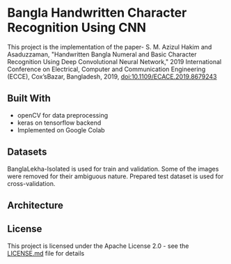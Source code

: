 # Bangla Handwritten Character Recognition Using CNN
This project is the implementation of the paper- S. M. Azizul Hakim and Asaduzzaman, "Handwritten Bangla Numeral and Basic Character Recognition Using Deep Convolutional Neural Network," 2019 International Conference on Electrical, Computer and Communication Engineering (ECCE), Cox’sBazar, Bangladesh, 2019, [doi:10.1109/ECACE.2019.8679243](https://ieeexplore.ieee.org/document/8679243)

## Built With
* openCV for data preprocessing
* keras on tensorflow backend
* Implemented on Google Colab

## Datasets
BanglaLekha-Isolated is used for train and validation. Some of the images were removed for their ambiguous nature. Prepared test dataset is used for cross-validation.

## Architecture







## License
This project is licensed under the Apache License 2.0 - see the [LICENSE.md](https://github.com/systemFraud/bHCR/blob/master/LICENSE.md) file for details

